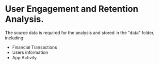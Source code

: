 # User Engagement and Retention Analysis.

The source data is required for the analysis and stored in the "data" folder, including:
- Financial Transactions
- Users information
- App Activity

